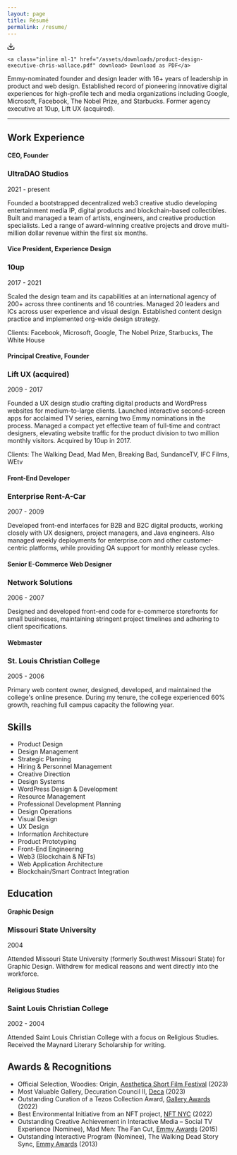 ```yaml
---
layout: page
title: Résumé
permalink: /resume/
---
```


<div class="fade-in-element download-resume">
    <svg class="feather" width="16" height="16" viewBox="0 0 14 14" fill="none" xmlns="http://www.w3.org/2000/svg">
<path fill-rule="evenodd" clip-rule="evenodd" d="M0.999919 8.33337C1.36811 8.33337 1.66659 8.63185 1.66659 9.00004V11.6667C1.66659 11.8435 1.73682 12.0131 1.86185 12.1381C1.98687 12.2631 2.15644 12.3334 2.33325 12.3334H11.6666C11.8434 12.3334 12.013 12.2631 12.138 12.1381C12.263 12.0131 12.3333 11.8435 12.3333 11.6667V9.00004C12.3333 8.63185 12.6317 8.33337 12.9999 8.33337C13.3681 8.33337 13.6666 8.63185 13.6666 9.00004V11.6667C13.6666 12.1971 13.4559 12.7058 13.0808 13.0809C12.7057 13.456 12.197 13.6667 11.6666 13.6667H2.33325C1.80282 13.6667 1.29411 13.456 0.919038 13.0809C0.543966 12.7058 0.333252 12.1971 0.333252 11.6667V9.00004C0.333252 8.63185 0.631729 8.33337 0.999919 8.33337Z" fill="black"/>
<path fill-rule="evenodd" clip-rule="evenodd" d="M3.19526 5.19526C3.45561 4.93491 3.87772 4.93491 4.13807 5.19526L7 8.05719L9.86193 5.19526C10.1223 4.93491 10.5444 4.93491 10.8047 5.19526C11.0651 5.45561 11.0651 5.87772 10.8047 6.13807L7.4714 9.47141C7.21106 9.73175 6.78895 9.73175 6.5286 9.47141L3.19526 6.13807C2.93491 5.87772 2.93491 5.45561 3.19526 5.19526Z" fill="black"/>
<path fill-rule="evenodd" clip-rule="evenodd" d="M6.99992 0.333374C7.36811 0.333374 7.66659 0.631851 7.66659 1.00004V9.00004C7.66659 9.36823 7.36811 9.66671 6.99992 9.66671C6.63173 9.66671 6.33325 9.36823 6.33325 9.00004V1.00004C6.33325 0.631851 6.63173 0.333374 6.99992 0.333374Z" fill="black"/>
</svg>

    <a class="inline ml-1" href="/assets/downloads/product-design-executive-chris-wallace.pdf" download> Download as PDF</a>

</div>

<p class="fade-in-element sub-heading">Emmy-nominated founder and design leader with 16+ years of leadership in product and web design. Established record of pioneering innovative digital experiences for high-profile tech and media organizations including Google, Microsoft, Facebook, The Nobel Prize, and Starbucks. Former agency executive at 10up, Lift UX (acquired).</p>

<hr class="fade-in-element mt-0 mb-12">

<h2 class="fade-in-element mt-12">Work Experience</h2>

<div class="jobs">
  <div class="job resume-item">
    <div class="metadata fade-in-element">
      <h4 class="title">CEO, Founder</h4>
      <h3 class="place">UltraDAO Studios</h3>
      <div class="time-period">2021 - present</div>
    </div>
  </div>
  <div class="job resume-item">
    <div class="description fade-in-element">
      <p>Founded a bootstrapped decentralized web3 creative studio developing entertainment media IP, digital products and blockchain-based collectibles. Built and managed a team of artists, engineers, and creative production specialists. Led a range of award-winning creative projects and drove multi-million dollar revenue within the first six months.</p>
    </div>
  </div>
  <div class="job resume-item">
    <div class="metadata fade-in-element">
      <h4 class="title">Vice President, Experience Design</h4>
      <h3 class="place">10up</h3>
      <div class="time-period">2017 - 2021</div>
    </div>
    <div class="description fade-in-element">
      <p>Scaled the design team and its capabilities at an international agency of 200+ across three continents and 16 countries. Managed 20 leaders and ICs across user experience and visual design. Established content design practice and implemented org-wide design strategy.</p>
      <p>Clients: Facebook, Microsoft, Google, The Nobel Prize, Starbucks, The White House</p>
    </div>
  </div>
  <div class="job resume-item">
    <div class="metadata fade-in-element">
      <h4 class="title">Principal Creative, Founder</h4>
      <h3 class="place">Lift UX (acquired)</h3>
      <div class="time-period">2009 - 2017</div>
    </div>
    <div class="description fade-in-element">
      <p>Founded a UX design studio crafting digital products and WordPress websites for medium-to-large clients.  Launched interactive second-screen apps for acclaimed TV series, earning two Emmy nominations in the process. Managed a compact yet effective team of full-time and contract designers, elevating website traffic for the product division to two million monthly visitors. Acquired by 10up in 2017.</p>
      <p>Clients: The Walking Dead, Mad Men, Breaking Bad, SundanceTV, IFC Films, WEtv</p>
    </div>
  </div>
  <div class="job resume-item">
    <div class="metadata fade-in-element">
      <h4 class="title">Front-End Developer</h4>
      <h3 class="place">Enterprise Rent-A-Car</h3>
      <div class="time-period">2007 - 2009</div>
    </div>
    <div class="description fade-in-element">
      <p>Developed front-end interfaces for B2B and B2C digital products, working closely with UX designers, project managers, and Java engineers. Also managed weekly deployments for enterprise.com and other customer-centric platforms, while providing QA support for monthly release cycles.</p>
    </div>
  </div>
  <div class="job resume-item">
    <div class="metadata fade-in-element">
      <h4 class="title">Senior E-Commerce Web Designer</h4>
      <h3 class="place">Network Solutions</h3>
      <div class="time-period">2006 - 2007</div>
    </div>
    <div class="description fade-in-element">
      <p>Designed and developed front-end code for e-commerce storefronts for small businesses, maintaining stringent project timelines and adhering to client specifications.</p>
    </div>
  </div>
  <div class="job resume-item">
    <div class="metadata fade-in-element">
      <h4 class="title">Webmaster</h4>
      <h3 class="place">St. Louis Christian College</h3>
      <div class="time-period">2005 - 2006</div>
    </div>
    <div class="description fade-in-element">
      <p>Primary web content owner, designed, developed, and maintained the college's online presence. During my tenure, the college experienced 60% growth, reaching full campus capacity the following year.</p>
    </div>
  </div>
</div>

<h2 class="fade-in-element">Skills</h2>

<ul class="fade-in-element skills-list">
  <li>Product Design</li>
  <li>Design Management</li>
  <li>Strategic Planning</li>
  <li>Hiring & Personnel Management</li>
  <li>Creative Direction</li>
  <li>Design Systems</li>
  <li>WordPress Design & Development</li>
  <li>Resource Management</li>
  <li>Professional Development Planning</li>
  <li>Design Operations</li>
  <li>Visual Design</li>
  <li>UX Design</li>
  <li>Information Architecture</li>
  <li>Product Prototyping</li>
  <li>Front-End Engineering</li>
  <li>Web3 (Blockchain & NFTs)</li>
  <li>Web Application Architecture</li>
  <li>Blockchain/Smart Contract Integration</li>
</ul>

<h2 class="fade-in-element">Education</h2>

<div class="schools">
  <div class="school resume-item">
    <div class="metadata fade-in-element">
      <h4 class="title">Graphic Design</h4>
      <h3 class="place">Missouri State University</h3>
      <div class="time-period">2004</div>
    </div>
    <div class="description fade-in-element">
      <p>Attended Missouri State University (formerly Southwest Missouri State) for Graphic Design. Withdrew for medical reasons and went directly into the workforce.</p>
    </div>
  </div>

  <div class="school resume-item">
    <div class="metadata fade-in-element">
      <h4 class="title">Religious Studies</h4>
      <h3 class="place">Saint Louis Christian College</h3>
      <div class="time-period">2002 - 2004</div>
    </div>
    <div class="description fade-in-element">
      <p>Attended Saint Louis Christian College with a focus on Religious Studies. Received the Maynard Literary Scholarship for writing.</p>
    </div>
  </div>
</div>

<h2 class="fade-in-element">Awards & Recognitions</h2>

<ul class="fade-in-element">
  <li>Official Selection, Woodies: Origin, <a href="https://www.asff.co.uk/" target="_blank">Aesthetica Short Film Festival</a> (2023)</li>
  <li>Most Valuable Gallery, Decuration Council II, <a href="https://deca.art/" target="_blank">Deca</a> (2023)</li>
  <li>Outstanding Curation of a Tezos Collection Award, <a href="https://gallery.so" target="_blank">Gallery Awards</a> (2022)</li>
  <li>Best Environmental Initiative from an NFT project, <a href="https://nft.nyc/" target="_blank">NFT NYC</a> (2022)</li>
  <li>Outstanding Creative Achievement in Interactive Media – Social TV Experience (Nominee), Mad Men: The Fan Cut, <a href="https://emmys.com" target="_blank">Emmy Awards</a> (2015)</li>
  <li>Outstanding Interactive Program (Nominee), The Walking Dead Story Sync, <a href="https://emmys.com" target="_blank">Emmy Awards</a> (2013)</li>
</ul>
